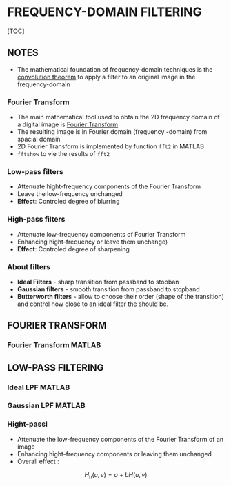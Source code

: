 # FREQUENCY-DOMAIN FILTERING

[TOC]



## NOTES

* The mathematical foundation of frequency-domain techniques is the [convolution theorem](https://en.wikipedia.org/wiki/Convolution_theorem) to apply a filter to an original image in the frequency-domain 

### Fourier Transform 

* The main mathematical tool used to obtain the 2D frequency domain of a digital image is [Fourier Transform](http://cns-alumni.bu.edu/~slehar/fourier/fourier.html)
* The resulting image is in Fourier domain (frequency -domain) from spacial domain 
* 2D Fourier Transform is implemented by function `fft2` in MATLAB 
* `fftshow` to vie the results of `fft2`

### Low-pass filters

* Attenuate hight-frequency components of the Fourier Transform 
* Leave the low-frequency unchanged
* **Effect**: Controled degree of blurring

### High-pass filters

* Attenuate low-frequency components of Fourier Transform
* Enhancing hight-frequency or leave them unchange)
* **Effect**: Controled degree of sharpening

### About filters

* **Ideal Filters** - sharp transition from passband to stopban 
* **Gaussian filters** - smooth transition from passband to stopband
* **Butterworth filters** - allow  to choose their order (shape of the transition) and control how close to an ideal filter the should be. 

 

## FOURIER TRANSFORM 

### Fourier Transform MATLAB 

## LOW-PASS FILTERING

### Ideal LPF MATLAB 

### Gaussian LPF MATLAB 





### Hight-passl 

- Attenuate the low-frequency components of the Fourier Transform of an image
- Enhancing hight-frequency components or leaving them unchanged
- Overall effect : 



$$
H_h(u,v) = a+bH(u,v)
$$
